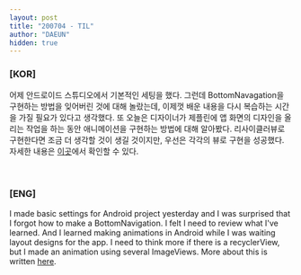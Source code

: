 ```yaml
---
layout: post
title: "200704 - TIL"
author: "DAEUN"
hidden: true
---
```


### [KOR]
어제 안드로이드 스튜디오에서 기본적인 세팅을 했다. 그런데 BottomNavagation을 구현하는 방법을 잊어버린 것에 대해 놀랐는데, 이제껏 배운 내용을 다시 복습하는 시간을 가질 필요가 있다고 생각했다. 또 오늘은 디자이너가 제플린에 앱 화면의 디자인을 올리는 작업을 하는 동안 애니메이션을 구현하는 방법에 대해 알아봤다. 리사이클러뷰로 구현한다면 조금 더 생각할 것이 생길 것이지만, 우선은 각각의 뷰로 구현을 성공했다. 자세한 내용은 [이곳](/2020-07-04-animation.md)에서 확인할 수 있다.
<br><br><br>
### [ENG]
I made basic settings for Android project yesterday and I was surprised that I forgot how to make a BottomNavigation. I felt I need to review what I've learned. And I learned making animations in Android while I was waiting layout designs for the app. I need to think more if there is a recyclerView, but I made an animation using several ImageViews. More about this is written [here](/2020-07-04-animation.md).
